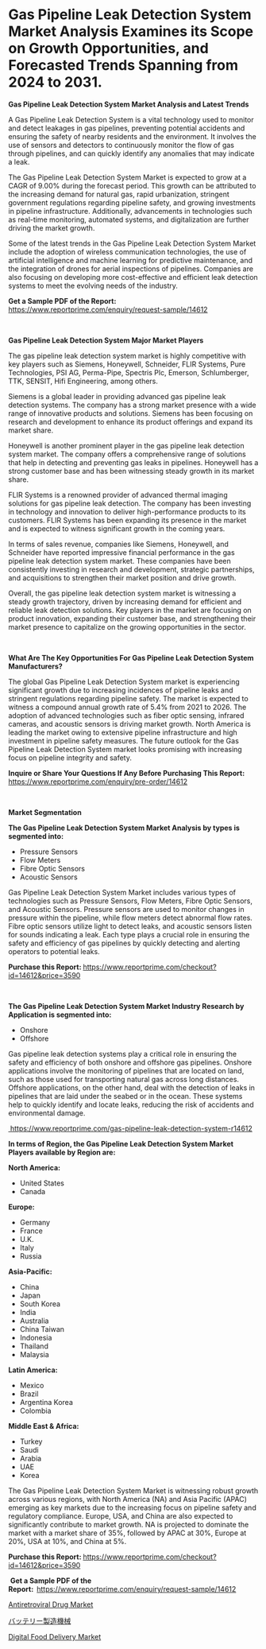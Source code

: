 <p><h1>Gas Pipeline Leak Detection System Market Analysis Examines its Scope on Growth Opportunities, and Forecasted Trends Spanning from 2024 to 2031.</h1></p><p><strong>Gas Pipeline Leak Detection System Market Analysis and Latest Trends</strong></p>
<p><p>A Gas Pipeline Leak Detection System is a vital technology used to monitor and detect leakages in gas pipelines, preventing potential accidents and ensuring the safety of nearby residents and the environment. It involves the use of sensors and detectors to continuously monitor the flow of gas through pipelines, and can quickly identify any anomalies that may indicate a leak.</p><p>The Gas Pipeline Leak Detection System Market is expected to grow at a CAGR of 9.00% during the forecast period. This growth can be attributed to the increasing demand for natural gas, rapid urbanization, stringent government regulations regarding pipeline safety, and growing investments in pipeline infrastructure. Additionally, advancements in technologies such as real-time monitoring, automated systems, and digitalization are further driving the market growth.</p><p>Some of the latest trends in the Gas Pipeline Leak Detection System Market include the adoption of wireless communication technologies, the use of artificial intelligence and machine learning for predictive maintenance, and the integration of drones for aerial inspections of pipelines. Companies are also focusing on developing more cost-effective and efficient leak detection systems to meet the evolving needs of the industry.</p></p>
<p><strong>Get a Sample PDF of the Report:&nbsp;</strong> <a href="https://www.reportprime.com/enquiry/request-sample/14612">https://www.reportprime.com/enquiry/request-sample/14612</a></p>
<p>&nbsp;</p>
<p><strong>Gas Pipeline Leak Detection System Major Market Players</strong></p>
<p><p>The gas pipeline leak detection system market is highly competitive with key players such as Siemens, Honeywell, Schneider, FLIR Systems, Pure Technologies, PSI AG, Perma-Pipe, Spectris Plc, Emerson, Schlumberger, TTK, SENSIT, Hifi Engineering, among others.</p><p>Siemens is a global leader in providing advanced gas pipeline leak detection systems. The company has a strong market presence with a wide range of innovative products and solutions. Siemens has been focusing on research and development to enhance its product offerings and expand its market share.</p><p>Honeywell is another prominent player in the gas pipeline leak detection system market. The company offers a comprehensive range of solutions that help in detecting and preventing gas leaks in pipelines. Honeywell has a strong customer base and has been witnessing steady growth in its market share.</p><p>FLIR Systems is a renowned provider of advanced thermal imaging solutions for gas pipeline leak detection. The company has been investing in technology and innovation to deliver high-performance products to its customers. FLIR Systems has been expanding its presence in the market and is expected to witness significant growth in the coming years.</p><p>In terms of sales revenue, companies like Siemens, Honeywell, and Schneider have reported impressive financial performance in the gas pipeline leak detection system market. These companies have been consistently investing in research and development, strategic partnerships, and acquisitions to strengthen their market position and drive growth.</p><p>Overall, the gas pipeline leak detection system market is witnessing a steady growth trajectory, driven by increasing demand for efficient and reliable leak detection solutions. Key players in the market are focusing on product innovation, expanding their customer base, and strengthening their market presence to capitalize on the growing opportunities in the sector.</p></p>
<p>&nbsp;</p>
<p><strong>What Are The Key Opportunities For Gas Pipeline Leak Detection System Manufacturers?</strong></p>
<p><p>The global Gas Pipeline Leak Detection System market is experiencing significant growth due to increasing incidences of pipeline leaks and stringent regulations regarding pipeline safety. The market is expected to witness a compound annual growth rate of 5.4% from 2021 to 2026. The adoption of advanced technologies such as fiber optic sensing, infrared cameras, and acoustic sensors is driving market growth. North America is leading the market owing to extensive pipeline infrastructure and high investment in pipeline safety measures. The future outlook for the Gas Pipeline Leak Detection System market looks promising with increasing focus on pipeline integrity and safety.</p></p>
<p><strong>Inquire or Share Your Questions If Any Before Purchasing This Report:</strong> <a href="https://www.reportprime.com/enquiry/pre-order/14612">https://www.reportprime.com/enquiry/pre-order/14612</a></p>
<p>&nbsp;</p>
<p><strong>Market Segmentation</strong></p>
<p><strong>The Gas Pipeline Leak Detection System Market Analysis by types is segmented into:</strong></p>
<p><ul><li>Pressure Sensors</li><li>Flow Meters</li><li>Fibre Optic Sensors</li><li>Acoustic Sensors</li></ul></p>
<p><p>Gas Pipeline Leak Detection System Market includes various types of technologies such as Pressure Sensors, Flow Meters, Fibre Optic Sensors, and Acoustic Sensors. Pressure sensors are used to monitor changes in pressure within the pipeline, while flow meters detect abnormal flow rates. Fibre optic sensors utilize light to detect leaks, and acoustic sensors listen for sounds indicating a leak. Each type plays a crucial role in ensuring the safety and efficiency of gas pipelines by quickly detecting and alerting operators to potential leaks.</p></p>
<p><strong>Purchase this Report:&nbsp;</strong><a href="https://www.reportprime.com/checkout?id=14612&price=3590">https://www.reportprime.com/checkout?id=14612&price=3590</a></p>
<p>&nbsp;</p>
<p><strong>The Gas Pipeline Leak Detection System Market Industry Research by Application is segmented into:</strong></p>
<p><ul><li>Onshore</li><li>Offshore</li></ul></p>
<p><p>Gas pipeline leak detection systems play a critical role in ensuring the safety and efficiency of both onshore and offshore gas pipelines. Onshore applications involve the monitoring of pipelines that are located on land, such as those used for transporting natural gas across long distances. Offshore applications, on the other hand, deal with the detection of leaks in pipelines that are laid under the seabed or in the ocean. These systems help to quickly identify and locate leaks, reducing the risk of accidents and environmental damage.</p></p>
<p><a href="https://www.reportprime.com/gas-pipeline-leak-detection-system-r14612">&nbsp;https://www.reportprime.com/gas-pipeline-leak-detection-system-r14612</a></p>
<p><strong>In terms of Region, the Gas Pipeline Leak Detection System Market Players available by Region are:</strong></p>
<p>
    <p> <strong> North America: </strong>
        <ul>
            <li>United States</li>
            <li>Canada</li>
        </ul>
        </p> 
    <p> <strong> Europe: </strong>
        <ul>
            <li>Germany</li>
            <li>France</li>
            <li>U.K.</li>
            <li>Italy</li>
            <li>Russia</li>
        </ul>
        </p> 
    <p> <strong> Asia-Pacific: </strong>
        <ul>
            <li>China</li>
            <li>Japan</li>
            <li>South Korea</li>
            <li>India</li>
            <li>Australia</li>
            <li>China Taiwan</li>
            <li>Indonesia</li>
            <li>Thailand</li>
            <li>Malaysia</li>
        </ul>
        </p> 
    <p> <strong> Latin America: </strong>
        <ul>
            <li>Mexico</li>
            <li>Brazil</li>
            <li>Argentina Korea</li>
            <li>Colombia</li>
        </ul>
        </p> 
    <p> <strong> Middle East & Africa: </strong>
        <ul>
            <li>Turkey</li>
            <li>Saudi</li>
            <li>Arabia</li>
            <li>UAE</li>
            <li>Korea</li>
        </ul>
    </p>
    </p>
<p><p>The Gas Pipeline Leak Detection System Market is witnessing robust growth across various regions, with North America (NA) and Asia Pacific (APAC) emerging as key markets due to the increasing focus on pipeline safety and regulatory compliance. Europe, USA, and China are also expected to significantly contribute to market growth. NA is projected to dominate the market with a market share of 35%, followed by APAC at 30%, Europe at 20%, USA at 10%, and China at 5%.</p></p>
<p><strong>Purchase this Report: </strong><a href="https://www.reportprime.com/checkout?id=14612&price=3590">https://www.reportprime.com/checkout?id=14612&price=3590</a></p>
<p>&nbsp;<strong>Get a Sample PDF of the Report:&nbsp;&nbsp;</strong><a href="https://www.reportprime.com/enquiry/request-sample/14612">https://www.reportprime.com/enquiry/request-sample/14612</a></p>
<p><strong></strong></p>
<p><p><a href="https://github.com/brenzgnarento/Market-Research-Report-List-2/blob/main/antiretroviral-drug-market.md">Antiretroviral Drug Market</a></p><p><a href="https://github.com/Sophiaard2003/Market-Research-Report-List-1/blob/main/152239025479.md">バッテリー製造機械</a></p><p><a href="https://github.com/jerrycopelandthomaswsqd8q/Market-Research-Report-List-2/blob/main/digital-food-delivery-market.md">Digital Food Delivery Market</a></p></p>